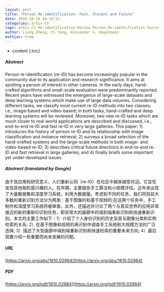 ```yaml
---
layout: post
title: "Person Re-identification: Past, Present and Future"
date: 2016-10-10 16:19:21
categories: arXiv_CV
tags: arXiv_CV Re-identification Review Person_Re-identification Survey Image_Classification Classification Deep_Learning Relation
author: Liang Zheng, Yi Yang, Alexander G. Hauptmann
mathjax: true
---
```


* content
{:toc}

##### Abstract
Person re-identification (re-ID) has become increasingly popular in the community due to its application and research significance. It aims at spotting a person of interest in other cameras. In the early days, hand-crafted algorithms and small-scale evaluation were predominantly reported. Recent years have witnessed the emergence of large-scale datasets and deep learning systems which make use of large data volumes. Considering different tasks, we classify most current re-ID methods into two classes, i.e., image-based and video-based; in both tasks, hand-crafted and deep learning systems will be reviewed. Moreover, two new re-ID tasks which are much closer to real-world applications are described and discussed, i.e., end-to-end re-ID and fast re-ID in very large galleries. This paper: 1) introduces the history of person re-ID and its relationship with image classification and instance retrieval; 2) surveys a broad selection of the hand-crafted systems and the large-scale methods in both image- and video-based re-ID; 3) describes critical future directions in end-to-end re-ID and fast retrieval in large galleries; and 4) finally briefs some important yet under-developed issues.

##### Abstract (translated by Google)
由于其应用和研究意义，人们重新认同（re-ID）在社区中越来越受欢迎。它旨在发现其他相机感兴趣的人。在早期，主要报告手工算法和小规模评估。近年来出现了大量数据集和深度学习系统，利用大数据量。考虑到不同的任务，我们将目前大多数的重新识别方法分为两类：基于图像的和基于视频的;在这两个任务中，手工制作和深度学习系统将被审查。此外，还描述并讨论了两个与真实世界的应用非常接近的新的重新ID识别任务，即非常大的画廊中的端到端重新识别和快速重新识别。本文的主要工作如下：1）介绍了个人身份识别的历史及其与图像分类和实例检索的关系; 2）在基于图像和视频的再识别中调查手工系统和大规模方法的广泛选择; 3）描述了大型画廊中端到端重新识别和快速检索的重要未来方向; 4）最后简要介绍一些重要而尚未发展的问题。

##### URL
[https://arxiv.org/abs/1610.02984](https://arxiv.org/abs/1610.02984)

##### PDF
[https://arxiv.org/pdf/1610.02984](https://arxiv.org/pdf/1610.02984)

